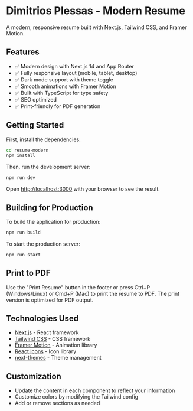 # Dimitrios Plessas - Modern Resume

A modern, responsive resume built with Next.js, Tailwind CSS, and Framer Motion.

## Features

- ✅ Modern design with Next.js 14 and App Router
- ✅ Fully responsive layout (mobile, tablet, desktop)
- ✅ Dark mode support with theme toggle
- ✅ Smooth animations with Framer Motion
- ✅ Built with TypeScript for type safety
- ✅ SEO optimized
- ✅ Print-friendly for PDF generation

## Getting Started

First, install the dependencies:

```bash
cd resume-modern
npm install
```

Then, run the development server:

```bash
npm run dev
```

Open [http://localhost:3000](http://localhost:3000) with your browser to see the result.

## Building for Production

To build the application for production:

```bash
npm run build
```

To start the production server:

```bash
npm run start
```

## Print to PDF

Use the "Print Resume" button in the footer or press Ctrl+P (Windows/Linux) or Cmd+P (Mac) to print the resume to PDF. The print version is optimized for PDF output.

## Technologies Used

- [Next.js](https://nextjs.org/) - React framework
- [Tailwind CSS](https://tailwindcss.com/) - CSS framework
- [Framer Motion](https://www.framer.com/motion/) - Animation library
- [React Icons](https://react-icons.github.io/react-icons/) - Icon library
- [next-themes](https://github.com/pacocoursey/next-themes) - Theme management

## Customization

- Update the content in each component to reflect your information
- Customize colors by modifying the Tailwind config
- Add or remove sections as needed